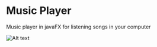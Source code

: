 Music Player
============

Music player in javaFX for listening songs in your computer

![Alt text](https://4.downloader.disk.yandex.ua/preview/51f400208f570a356d8346d14d047547966c6d7aa74d1ce36488268ac63fa331/inf/R0oSn1-ZhTXeDjr1hhPh-NsX9I8A2HcyWV5X3LohmZHjJ9eVwWJq8m3u4v-jZ3YZabZhozYrgxZfpyshRgtf2g%3D%3D?uid=0&filename=mars.jpg&disposition=inline&hash=&limit=0&content_type=image%2Fjpeg&tknv=v2&size=XXL&crop=0 "Screenshot")

